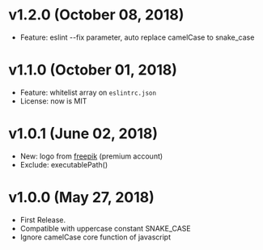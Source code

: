 # v1.2.0 (October 08, 2018)

* Feature: eslint --fix parameter, auto replace camelCase to snake_case


# v1.1.0 (October 01, 2018)

* Feature: whitelist array on `eslintrc.json` 
* License: now is MIT


# v1.0.1 (June 02, 2018)

* New: logo from [freepik](https://it.freepik.com/) (premium account)
* Exclude: executablePath()


# v1.0.0 (May 27, 2018)

* First Release.
* Compatible with uppercase constant SNAKE_CASE
* Ignore camelCase core function of javascript 